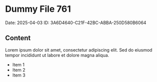# Dummy File 761

Date: 2025-04-03
ID: 3A6D4640-C21F-42BC-ABBA-250D580B6064

## Content

Lorem ipsum dolor sit amet, consectetur adipiscing elit.
Sed do eiusmod tempor incididunt ut labore et dolore magna aliqua.

* Item 1
* Item 2
* Item 3
